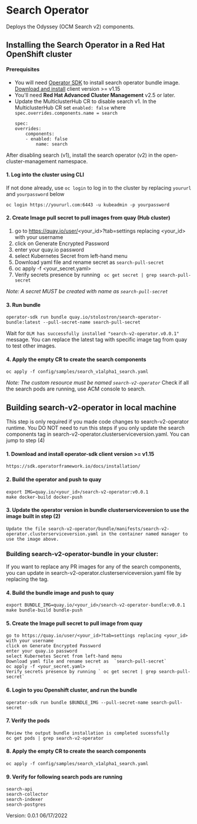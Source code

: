 # Search Operator
Deploys the Odyssey (OCM Search v2) components. 

## Installing the Search Operator in a Red Hat OpenShift cluster

#### Prerequisites
- You will need [Operator SDK](https://sdk.operatorframework.io/) to install search operator bundle image. [Download and install](<https://sdk.operatorframework.io/docs/installation/>) client version >= v1.15
- You'll need **Red Hat Advanced Cluster Management** v2.5 or later.
- Update the MulticlusterHub CR to disable search v1.
    In the MulticlusterHub CR set `enabled: false` where `spec.overrides.components.name = search`
    ```
    spec:
    overrides:
        components:
        - enabled: false
            name: search
    ```        


After disabling search (v1), install the search operator (v2) in the open-cluster-management namespace.

#### 1. Log into the cluster using CLI
If not done already, use `oc login` to log in to the cluster by replacing `yoururl` and `yourpassword` below
```
oc login https://yoururl.com:6443 -u kubeadmin -p yourpassword
```
#### 2. Create Image pull secret to pull images from quay (Hub cluster)

1. go to https://quay.io/user/<your_id>?tab=settings replacing <your_id>  with your username
1. click on Generate Encrypted Password
1. enter your quay.io password
1. select Kubernetes Secret from left-hand menu
1. Download yaml file and rename secret as  `search-pull-secret`
1. oc apply -f <your_secret.yaml>
1. Verify secrets presence by running ` oc get secret | grep search-pull-secret`

_Note: A secret MUST be created with name as `search-pull-secret`_
#### 3. Run bundle
```
operator-sdk run bundle quay.io/stolostron/search-operator-bundle:latest --pull-secret-name search-pull-secret
```

Wait for `OLM has successfully installed "search-v2-operator.v0.0.1"` message.
You can replace the latest tag with specific image tag from quay to test other images.

#### 4. Apply the empty CR to create the search components
```
oc apply -f config/samples/search_v1alpha1_search.yaml
```
_Note: The custom resource must be named  `search-v2-operator`_
Check if all the search pods are running, use ACM console to search.

## Building search-v2-operator in local machine

This step is only required if you made code changes to search-v2-operator runtime. You DO NOT need to run this steps if you only update the search components tag in search-v2-operator.clusterserviceversion.yaml. You can jump to step (4)

#### 1. Download and install operator-sdk client version >= v1.15

    https://sdk.operatorframework.io/docs/installation/

#### 2. Build the operator and push to quay

    export IMG=quay.io/<your_id>/search-v2-operator:v0.0.1
    make docker-build docker-push

#### 3. Update the operator version in bundle clusterserviceversion to use the image built in step (2)

    Update the file search-v2-operator/bundle/manifests/search-v2-operator.clusterserviceversion.yaml in the container named manager to use the image above.

### **Building search-v2-operator-bundle in your cluster:**

If you want to replace any PR images for any of the search components, you can update in search-v2-operator.clusterserviceversion.yaml file by replacing the tag.

#### 4. Build the bundle image and push to quay

    export BUNDLE_IMG=quay.io/<your_id>/search-v2-operator-bundle:v0.0.1
    make bundle-build bundle-push 

#### 5. Create the Image pull secret to pull image from quay

    go to https://quay.io/user/<your_id>?tab=settings replacing <your_id> with your username
    click on Generate Encrypted Password
    enter your quay.io password
    select Kubernetes Secret from left-hand menu
    Download yaml file and rename secret as  `search-pull-secret`
    oc apply -f <your_secret.yaml>
    Verify secrets presence by running ` oc get secret | grep search-pull-secret`

#### 6. Login to you Openshift cluster, and run the bundle

    operator-sdk run bundle $BUNDLE_IMG --pull-secret-name search-pull-secret

#### 7. Verify the pods

    Review the output bundle installation is completed sucessfully
    oc get pods | grep search-v2-operator

#### 8. Apply the empty CR to create the search components

    oc apply -f config/samples/search_v1alpha1_search.yaml

#### 9. Verify for following search pods are running

    search-api
    search-collector
    search-indexer
    search-postgres

Version: 0.0.1 06/17/2022
